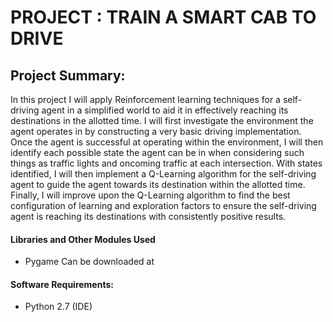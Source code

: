 # PROJECT : TRAIN A SMART CAB TO DRIVE 

## Project Summary: 

In this project I will apply Reinforcement learning techniques for a self-driving agent in a simplified world to aid it in effectively reaching its destinations in the allotted time. I will first investigate the environment the agent operates in by constructing a very basic driving implementation. Once the agent is successful at operating within the environment, I  will then identify each possible state the agent can be in when considering such things as traffic lights and oncoming traffic at each intersection. With states identified, I  will then implement a Q-Learning algorithm for the self-driving agent to guide the agent towards its destination within the allotted time. Finally, I will improve upon the Q-Learning algorithm to find the best configuration of learning and exploration factors to ensure the self-driving agent is reaching its destinations with consistently positive results.

#### Libraries and Other Modules Used 
- Pygame Can be downloaded at 

#### Software Requirements:
- Python 2.7 (IDE)
